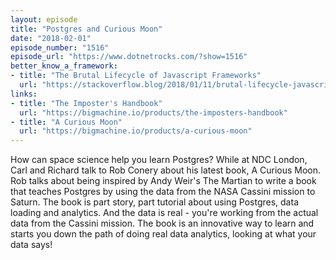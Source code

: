 ```yaml
---
layout: episode
title: "Postgres and Curious Moon"
date: "2018-02-01"
episode_number: "1516"
episode_url: "https://www.dotnetrocks.com/?show=1516"
better_know_a_framework:
- title: "The Brutal Lifecycle of Javascript Frameworks"
  url: "https://stackoverflow.blog/2018/01/11/brutal-lifecycle-javascript-frameworks/"
links:
- title: "The Imposter's Handbook"
  url: "https://bigmachine.io/products/the-imposters-handbook"
- title: "A Curious Moon"
  url: "https://bigmachine.io/products/a-curious-moon"
---
```


How can space science help you learn Postgres? While at NDC London, Carl and Richard talk to Rob Conery about his latest book, A Curious Moon. Rob talks about being inspired by Andy Weir's The Martian to write a book that teaches Postgres by using the data from the NASA Cassini mission to Saturn. The book is part story, part tutorial about using Postgres, data loading and analytics. And the data is real - you're working from the actual data from the Cassini mission. The book is an innovative way to learn and starts you down the path of doing real data analytics, looking at what your data says!
